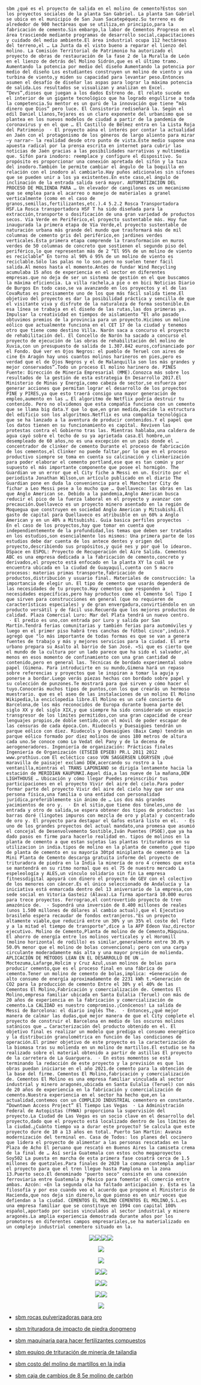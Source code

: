 
```
sbm ¿qué es el proyecto de salida en el molino de cemento?Estos son los proyectos sociales de la planta San Gabriel. La planta San Gabriel se ubica en el municipio de San Juan Sacatepéquez.Su terreno es de alrededor de 900 hectáreas que se utiliza,en principio,para la fabricación de cemento.Sin embargo,la labor de Cementos Progreso en el área trasciende mediante programas de desarrollo social,capacitaciones y cuidado del medio ambiente.El área industrial ocupa 112 hectáreas del terreno,el … La Junta da el visto bueno a reparar el lienzo del molino. La Comisión Territorial de Patrimonio ha autorizado el proyecto de obras de restauración de la fase 2 de la Muralla de León en el lienzo de detrás del Molino Sidrón,que es el último tramo. Aumentando la potencia por medio del diseño Aumentando la potencia por medio del diseño Los estudiantes construyen un molino de viento y una turbina de viento,y miden su capacidad para levantar peso.Entonces asumen el desafío de diseñar las aspas para lograr la máxima potencia de salida.Los resultados se visualizan y analizan en Excel. “Devs”,dioses que juegan a los dados Estreno de. El relato sucede en el interior de un gigante tecnológico que ha logrado engullirse a toda la competencia.Su mentor es un gurú de la innovación que tiene “más dinero que Dios” pero luce. El Consistorio rediseñará la. Según el edil Daniel Llanos,Tejares es un claro exponente del urbanismo que se plantea en los nuevos modelos de ciudad a partir de la pandemia de coronavirus y en el que … El Castillo de Bélmez entra en la Lista Roja del Patrimonio  · El proyecto aúna el interés por contar la actualidad en Jaén con el protagonismo de los géneros de largo aliento para mirar —y narrar— la realidad desde otro punto de vista.Este medio supone una apuesta radical por la prensa escrita en internet para cubrir las noticias de Jaén gracias a las posibilidades narrativas y multimedia que. Sifón para inodoro: reemplace y configure el dispositivo. Su propósito es proporcionar una conexión apretada del sifón y la taza del inodoro.También le permite cambiar el ángulo de la boquilla en relación con el inodoro al cambiarlo.Hay puños adicionales sin sifones que se pueden unir a los ya existentes.En este caso,el ángulo de inclinación de la entrada salida será mayor. AUTOMATIZACION DEL PROCESO DE MOLIENDA PARA … Un elevador de cangilones es un mecanismo que se emplea para el acarreo o manejo de materiales a granel verticalmente (como en el caso de granos,semillas,fertilizantes,etc.).4 5.2.2 Rosca Transportadora HSF.La Rosca transportadora HSF T ha sido diseñada para la extracción,transporte o dosificación de una gran variedad de productos secos. Vía Verde en Periférico,el proyecto sustentable más. Hoy fue inaugurada la primera etapa de Vía Verde,el proyecto sustentable de naturación urbana más grande del mundo que trasformará más de mil columnas de cemento gris del periférico,en jardines verdes verticales.Esta primera etapa comprende la transformación en muros verdes de 50 columnas de concreto que sostienen el segundo piso del periférico,lo que representan más de 2 “El 95% de un molino de viento es reciclable” En torno al 90% ó 95% de un molino de viento es reciclable.Sólo las palas no lo son.pero no suelen tener fácil salida.Al menos hasta el momento.Antes de fundar Wind Recycling acumulaba 15 años de experiencia en el sector en diferentes empresas.que no deja de ser un sistema de gestión en el que buscamos la máxima eficiencia. La villa rachela,a pie o en bici Noticias Diario de Burgos En todo caso,se va avanzando en los proyectos y el de las CovaRutas es precisamente uno de los que más fácil salida tiene.El objetivo del proyecto es dar la posibilidad práctica y sencilla de que el visitante viva y disfrute de la naturaleza de forma sostenible.En esa línea se trabaja en el diseño de las rutas,las dos primeras ya. Impulsar la creatividad en tiempos de aislamiento “El año pasado obtuvimos premios de la provincia para un proyecto.Hicimos un molino eólico que actualmente funciona en el CET 17 de la ciudad y tenemos otro que tiene como destino Villa. Narón saca a concurso el proyecto de rehabilitación del. El Concello de Narón ha sacado a concurso el proyecto de ejecución de las obras de rehabilitación del molino de Xuvia,con un presupuesto de salida de 1.307.842 euros,cofinanciado por el Fondo. Qué ver en Ojos Negros: el pueblo de Teruel con aires de cine En Aragón hay unos cuantos molinos harineros en pies,pero es verdad que el de Ojos Negros y el de Malanquilla son los más grandes y mejor conservados”.Todo un proceso El molino harinero de. PINES Fuente: Dirección de Minería Empresarial (MME).Conozca más sobre los resultados de la gestión de esta estrategia En Desarrollo 2017.El Ministerio de Minas y Energía,como cabeza de sector,se esfuerza por generar acciones que permitan lograr el desarrollo de los proyectos PINE y PIRES,ya que esto traerá consigo una mayor generación de empleo,aumento en las … El algoritmo de Netflix podría destruir tu contenido. Pero no olvidemos que esta compañía funciona con un cemento que se llama big data.Y que lo que,en gran medida,decide la estructura del edificio son los algoritmos.Netflix es una compañía tecnológica que se ha lanzado a la aventura de producir contenidos.Y el papel que los datos tienen en su funcionamiento es capital. Reviven las protestas contra el Gobierno tras las. Mientras hablaba,una caldera de agua cayó sobre el techo de su ya agrietada casa.El hombre,un desempleado de 60 años,no es una excepción en un país donde el … concentrador de clinker de cemento Durante el proceso de fabricación de los cementos,el Clinker no puede faltar,por lo que en el proceso productivo siempre se toma en cuenta su calcinación y clinkerización para poder elaborar el cemento portland,ese que es tan común y por supuesto el más importante componente que posee el hormigón. The Guardian ve un error que el City fiche a Messi en un. Escrito por el periodista Jonathan Wilson,un artículo publicado en el diario The Guardian pone en duda la conveniencia para el Manchester City de fichar a Leo Messi pese a lo mucho que … Quellaveco: las obras en las que Anglo American se. Debido a la pandemia,Anglo American busca reducir el pico de la fuerza laboral en el proyecto y avanzar con precaución.Quellaveco es un proyecto minero asentado en la región de Moquegua que construyen en sociedad Anglo American y Mitsubishi.El gasto de capital para Quellaveco es atribuible en un 60% a Anglo American y en un 40% a Mitsubishi. Guia basica perfiles proyectos  · En el caso de los proyectos,hay que tomar en cuenta que independientemente de la profundidad,los temas que deben ser tratados en los estudios,son esencialmente los mismos: Una primera parte de los estudios debe dar cuenta de los antece dentes y origen del proyecto,describiendo sus propósitos,y quié nes y por qué lo idearon. DSpace en ESPOL: Proyecto de Recuperación del Aire Salida. Cementos ABC es una empresa dedicada a la fabricación de cemento,concreto y derivados,el proyecto está enfocado en la planta XY la cuál se encuentra ubicada en la ciudad de Guayaquil,cuenta con 5 macro procesos: materias primas transporte,fabricación de productos,distribución y usuario final. Materiales de construcción: la importancia de elegir un. El tipo de cemento que usarás dependerá de las necesidades de tu proyecto.Hay cementos que responden a necesidades específicas,pero hay productos como el Cemento Sol Tipo I que sirven para construcciones en general (que no requieren de características especiales) y de gran envergadura,convirtiéndolo en un producto versátil y de fácil uso.Recuerda que los mejores productos de calidad. Plaza Comercial Luro: Mar del Plata tendrá un nuevo centro.  · El predio es uno,con entrada por Luro y salida por San Martín.Tendrá ferias comunitarias y también ferias para automóviles y luego en el primer piso habrá tres canchas de fútbol cinco",indicó.Y agregó que "lo más importante de todas formas es que se van a genera fuentes de trabajo y más y mejores servicios para la ciudad. El arte urbano prepara su Asalto al barrio de San José. «Si que es cierto que el mundo de la cultura por un lado parece que ha sido el salvador,al menos en esos momento de confinamiento con una gran cantidad de contenido,pero en general las. Técnicas de bordado experimental sobre papel (Gimena. Para introducirte en su mundo,Gimena hará un repaso sobre referencias y proyectos que le inspiran a tomar la aguja y ponerse a bordar.Luego verás piezas hechas con bordado sobre papel y su colección de punzones.Te mostrará para qué sirven y cómo hacer el tuyo.Conocerás muchos tipos de puntos,con los que crearás un hermoso muestrario. que es el aseo de las instalaciones de un molino El Molino Wikipedia,la enciclopedia libre.El Molino es un café concierto de Barcelona,de los más reconocidos de Europa durante buena parte del siglo XX y del siglo XIX,y que siempre ha sido considerado un espacio transgresor de los límites permitidos,con una gran capacidad de crear lenguajes propios,de doble sentido,con el móvil de poder escapar de las censuras de cada época.Con. Riudecols y Duesaigües tendrán un parque eólico con diez. Riudecols y Duesaigües (Baix Camp) tendrán un parque eólico formado por diez molinos de unos 180 metros de altura cada uno.Se conoce como Lo Vedat del Pany y de la decena de aerogeneradores. Ingeniería de organización: Prácticas finales Ingeniería de Organización (ETSEIB EPSEB) PR.L 2011 2012 www.prothius.com El ecléctico caso VON SAGGERSEN LÖGRYSEN ¡Qué maravilla de paisaje! exclamó DEW,acercando su rostro a la ventanilla,mientras el TRANS LAPONIANO se dirigía lentamente hacia la estación de MERIDIAN KAUPUNKI.Aquel día,a las nueve de la mañana,DEW LIGHTHOUSE … Ubicación y cómo llegar Puedes preinscribir tus participaciones en el proyecto Vivir del aire del cielo.Para poder formar parte del proyecto Vivir del aire del cielo hay que ser una persona física,una familia o una entidad con personalidad jurídica,preferiblemente sin ánimo de … Los dos más grandes yacimientos de oro y.  · En el sitio,que tiene dos túneles,uno de entrada y otro de salida,se espera obtener dos tipos de productos: las barras doré (lingotes impuros con mezcla de oro y plata) y concentrado de oro y. El proyecto para destapar el Gafos estará listo en el.  · Es uno de los grandes proyectos del actual mandato,una promesa que asumió el concejal de Desenvolvemento Sostible,Iván Puentes (PSOE),que ya ha dado pasos en firme para hacerlo realidad en. tipos de molinos en la planta de cemento a que estan sujetas las plantas trituradoras en su utilizacion in india.tipos de molino en la planta de cemento ¿qué tipo de planta de cemento en su mayoría 30tpd miniplanta de cemento en la Mini Planta de Cemento descarga gratuita informe del proyecto de trituradora de piedra en la India la minería de oro 4 creemos que esta se mantendrá en su ritmo normal que es el 75 de nuestro mercado La espeleología y ALES,un vínculo solidario sin fin La empresa fitnessdigital apoyará con dinero el proyecto de GEV con el colectivo de los menores con cáncer.Es el único seleccionado de Andalucía y la iniciativa está enmarcada dentro del 13 aniversario de la empresa,con sede social en Vitoria Gasteiz (Álava).La firma aportará 10.000 euros para trece proyectos. Ferrograo,el controvertido proyecto de tren amazónico de.  · Supondrá una inversión de 8.400 millones de reales (unos 1.500 millones de dólares al cambio actual),que el Ejecutivo brasileño espera recaudar de fondos extranjeros."Es un proyecto altamente viable,que reducirá entre un 30% y un 35% el coste del flete y a la mitad el tiempo de transporte",dice a la AFP Edeon Vaz,director ejecutivo. Molino de Cemento,Planta de molino de de Cemento,Máquina. El ahorro de energía entre los molinos verticales y el Horomill (molino horizontal de rodillo) es similar,generalmente entre 30.0% y 50.0% menor que el molino de bolas convencional; pero con una carga circulante moderadamente más alta y una mayor presión de molienda. APLICACIÓN DE MÉTODOS LEAN EN EL DESARROLLO DE UN … Moctezuma,Lafarge,Holcim y Cruz Azul,usan molinos de bolas para producir cemento,que es el proceso final en una fábrica de cemento.Tener un molino de cemento de bolas,implica: +Generación de alto consumo de energía aproximadamente de 2231 kWh t.+Generación de CO2 para la producción de cemento Entre el 30% y el 40% de las Cementos El Molino,Fabricación y comercialización de. Cementos El Molino,empresa familiar ubicada en Santa Eulalia (Teruel) con más de 20 años de experiencia en la fabricación y comercialización de cemento.La CALIDAD es nuestro compromiso.¡Conócenos! La salida de Messi de Barcelona: el diario inglés The.  · Entonces,¿qué mejor manera de calmar las dudas,qué mejor manera de que el City complete el proyecto de construir el Barcelona en medio de los oscuros molinos satánicos que … Caracterización del producto obtenido en el. El objetivo final es realizar un modelo que prediga el consumo energético y la distribución granulométrica en función de las condiciones de operación.El primer objetivo de este proyecto es la caracterización de la biomasa tras su molienda en un molino de martillos.El estudio se ha realizado sobre el material obtenido a partir de astillas El proyecto de la carretera de La Guarguera.  · En estos momentos se está terminando la redacción de este proyecto y la previsión es que las obras puedan iniciarse en el año 2021.de cemento para la obtención de la base del firme. Cementos El Molino,fabricación y comercialización de. Cementos El Molino es una empresa familiar vinculada al sector industrial y minero aragonés,ubicada en Santa Eulalia (Teruel) con más de 20 años de experiencia en la fabricación y comercialización de cemento.Nuestra experiencia en el sector ha hecho que,en la actualidad,contemos con un COMPLEJO INDUSTRIAL cementero en constante. “Downtown Access Project” El Tiempo Las Vegas  · La Administración Federal de Autopistas (FHWA) proporciona la supervisión del proyecto.La Ciudad de Las Vegas es un socio clave en el desarrollo del proyecto,dado que el proyecto está localizado dentro de los límites de la ciudad.¿Cuánto tiempo va a durar este proyecto? Se calcula que este proyecto dure de 10 a 13 años en total. Puerto San Martín: Avanza modernización del terminal en. Casa de Todos: los planes del cocinero que lidera el proyecto de alimentar a las personas rescatadas en la Plaza de Acho El peruano que rescató en Buenos Aires la camiseta crema de la final de … Así sería Guatemala con estos ocho megaproyectos Soy502 La puesta en marcha de esta primera fase cosatrá cerca de 1.5 millones de quetzales.Para finales de 2020 la comuna contempla ampliar el proyecto para que el tren llegue hasta Pamplona en la zona 13.Puerto seco.El denominado "puerto seco" consiste en una conexión ferroviaria entre Guatemala y México para fomentar el comercio entre ambas. Azcón: «En la segunda ola ha faltado anticipación y. Esta es la filosofía y por eso cuando veo el acuerdo que propone el Ministerio de Hacienda,que nos deja sin dinero,lo que pienso es en unir voces que defiendan a la ciudad. CEMENTOS EL MOLINO CEMENTOS EL MOLINO,S.L.es una empresa familiar que se constituye en 1994 con capital 100% español,aportado por socios vinculados al sector industrial y minero aragonés.La amplia experiencia demostrada durante años por los promotores en diferentes campos empresariales,se ha materializado en un complejo industrial cementero situado en la. 
```

<div align="center">

<a href="https://es-mill.shibang-china.com/github&k=sbm+%C2%BFqu%C3%A9+es+el+proyecto+de+salida+en+el+molino+de+cemento%3F"><img src="https://static.shibang-china.com/es/mill/index.jpg"></a><a href="https://es-mill.shibang-china.com/materials.htmlgithub&k=sbm+%C2%BFqu%C3%A9+es+el+proyecto+de+salida+en+el+molino+de+cemento%3F"><img src="https://static.shibang-china.com/es/mill/materials.jpg"></a><a href="https://es-mill.shibang-china.com/about.htmlgithub&k=sbm+%C2%BFqu%C3%A9+es+el+proyecto+de+salida+en+el+molino+de+cemento%3F"><img src="https://static.shibang-china.com/es/mill/about.jpg"></a><a href="https://es-mill.shibang-china.com/contact.htmlgithub&k=sbm+%C2%BFqu%C3%A9+es+el+proyecto+de+salida+en+el+molino+de+cemento%3F"><img src="https://static.shibang-china.com/es/mill/contact.jpg"></a>

<a href="https://es-mill.shibang-china.com/github&k=sbm+%C2%BFqu%C3%A9+es+el+proyecto+de+salida+en+el+molino+de+cemento%3F"><img src="https://static.shibang-china.com/es/mill/banner.jpg"></a>

<a href="https://swt.shibang-china.com/github&k=sbm+%C2%BFqu%C3%A9+es+el+proyecto+de+salida+en+el+molino+de+cemento%3F"><img src="https://static.shibang-china.com/es/mill/chat.jpg"></a>

<a href="https://es-mill.shibang-china.com/products/vertical-roller-mill.htmlgithub&k=sbm+%C2%BFqu%C3%A9+es+el+proyecto+de+salida+en+el+molino+de+cemento%3F"><img src="https://static.shibang-china.com/es/mill/vertical.jpg"></a><a href="https://es-mill.shibang-china.com/products/raymond-mill.htmlgithub&k=sbm+%C2%BFqu%C3%A9+es+el+proyecto+de+salida+en+el+molino+de+cemento%3F"><img src="https://static.shibang-china.com/es/mill/raymond.jpg"></a>

<a href="https://es-mill.shibang-china.com/products/ultrafine-grinding-mill.htmlgithub&k=sbm+%C2%BFqu%C3%A9+es+el+proyecto+de+salida+en+el+molino+de+cemento%3F"><img src="https://static.shibang-china.com/es/mill/ultrafine.jpg"></a><a href="https://es-mill.shibang-china.com/products/trapezium-grinding-mill.htmlgithub&k=sbm+%C2%BFqu%C3%A9+es+el+proyecto+de+salida+en+el+molino+de+cemento%3F"><img src="https://static.shibang-china.com/es/mill/trapezium.jpg"></a>

<a href="https://es-mill.shibang-china.com/products/ball-mill.htmlgithub&k=sbm+%C2%BFqu%C3%A9+es+el+proyecto+de+salida+en+el+molino+de+cemento%3F"><img src="https://static.shibang-china.com/es/mill/ball.jpg"></a><a href="https://es-mill.shibang-china.com/products/hammer-mill.htmlgithub&k=sbm+%C2%BFqu%C3%A9+es+el+proyecto+de+salida+en+el+molino+de+cemento%3F"><img src="https://static.shibang-china.com/es/mill/hammer.jpg"></a>

<a href="https://swt.shibang-china.com/github&k=sbm+%C2%BFqu%C3%A9+es+el+proyecto+de+salida+en+el+molino+de+cemento%3F"><img src="https://static.shibang-china.com/es/mill/case.jpg"></a>

</div>


* [sbm rocas pulverizadoras para oro](sbm%20rocas%20pulverizadoras%20para%20oro.md)

* [sbm trituradora de impacto de piedra dongmeng](sbm%20trituradora%20de%20impacto%20de%20piedra%20dongmeng.md)

* [sbm maquinaria para hacer fertilizantes compuestos](sbm%20maquinaria%20para%20hacer%20fertilizantes%20compuestos.md)

* [sbm equipo de trituración de minería de tailandia](sbm%20equipo%20de%20trituraci%C3%B3n%20de%20miner%C3%ADa%20de%20tailandia.md)

* [sbm costo del molino de martillos en la india](sbm%20costo%20del%20molino%20de%20martillos%20en%20la%20india.md)

* [sbm caja de cambios de 8 5e molino de carbón](sbm%20caja%20de%20cambios%20de%208%205e%20molino%20de%20carb%C3%B3n.md)